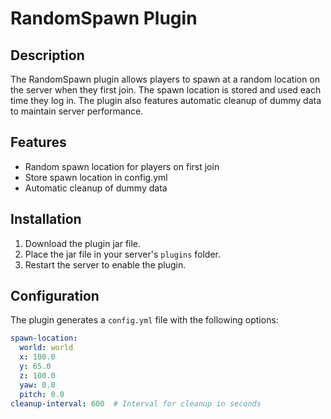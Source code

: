# RandomSpawn Plugin

## Description
The RandomSpawn plugin allows players to spawn at a random location on the server when they first join. The spawn location is stored and used each time they log in. The plugin also features automatic cleanup of dummy data to maintain server performance.

## Features
- Random spawn location for players on first join
- Store spawn location in config.yml
- Automatic cleanup of dummy data

## Installation
1. Download the plugin jar file.
2. Place the jar file in your server's `plugins` folder.
3. Restart the server to enable the plugin.

## Configuration
The plugin generates a `config.yml` file with the following options:
```yaml
spawn-location:
  world: world
  x: 100.0
  y: 65.0
  z: 100.0
  yaw: 0.0
  pitch: 0.0
cleanup-interval: 600  # Interval for cleanup in seconds

